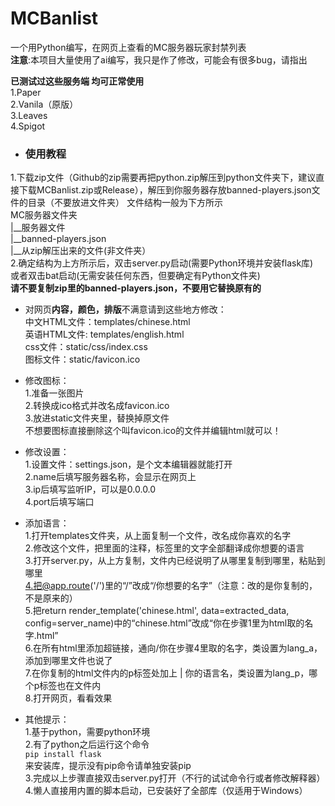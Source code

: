 # MCBanlist  

一个用Python编写，在网页上查看的MC服务器玩家封禁列表  
**注意**:本项目大量使用了ai编写，我只是作了修改，可能会有很多bug，请指出  

**已测试过这些服务端 均可正常使用**  
1.Paper  
2.Vanila（原版）  
3.Leaves  
4.Spigot  

- ### 使用教程  
1.下载zip文件（Github的zip需要再把python.zip解压到python文件夹下，建议直接下载MCBanlist.zip或Release），解压到你服务器存放banned-players.json文件的目录（不要放进文件夹）
文件结构一般为下方所示  
MC服务器文件夹  
|__服务器文件  
|__banned-players.json  
|__从zip解压出来的文件(非文件夹）  
2.确定结构为上方所示后，双击server.py启动(需要Python环境并安装flask库)  
或者双击bat启动(无需安装任何东西，但要确定有Python文件夹)  
**请不要复制zip里的banned-players.json，不要用它替换原有的**  

- 对网页**内容，颜色，排版**不满意请到这些地方修改：  
中文HTML文件：templates/chinese.html  
英语HTML文件: templates/english.html  
css文件：static/css/index.css  
图标文件：static/favicon.ico  

- 修改图标：  
1.准备一张图片  
2.转换成ico格式并改名成favicon.ico  
3.放进static文件夹里，替换掉原文件  
不想要图标直接删除这个叫favicon.ico的文件并编辑html就可以！  

- 修改设置：  
1.设置文件：settings.json，是个文本编辑器就能打开  
2.name后填写服务器名称，会显示在网页上  
3.ip后填写监听IP，可以是0.0.0.0  
4.port后填写端口  

- 添加语言：  
1.打开templates文件夹，从上面复制一个文件，改名成你喜欢的名字  
2.修改这个文件，把里面的注释，标签里的文字全部翻译成你想要的语言  
3.打开server.py，从上方复制，文件内已经说明了从哪里复制到哪里，粘贴到哪里  
4.把@app.route('/')里的“/”改成“/你想要的名字”（注意：改的是你复制的，不是原来的）  
5.把return render_template('chinese.html', data=extracted_data, config=server_name)中的“chinese.html”改成“你在步骤1里为html取的名字.html”  
6.在所有html里添加超链接，通向/你在步骤4里取的名字，类设置为lang_a，添加到哪里文件也说了  
7.在你复制的html文件内的p标签处加上 | 你的语言名，类设置为lang_p，哪个p标签也在文件内  
8.打开网页，看看效果  

- 其他提示：  
1.基于python，需要python环境  
2.有了python之后运行这个命令  
`pip install flask`  
来安装库，提示没有pip命令请单独安装pip  
3.完成以上步骤直接双击server.py打开（不行的试试命令行或者修改解释器）  
4.懒人直接用内置的脚本启动，已安装好了全部库（仅适用于Windows）  
